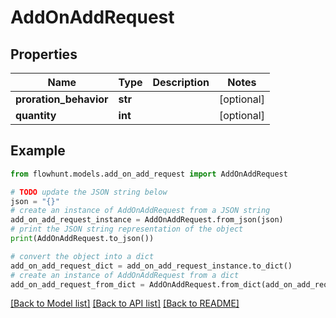 # AddOnAddRequest


## Properties

Name | Type | Description | Notes
------------ | ------------- | ------------- | -------------
**proration_behavior** | **str** |  | [optional] 
**quantity** | **int** |  | [optional] 

## Example

```python
from flowhunt.models.add_on_add_request import AddOnAddRequest

# TODO update the JSON string below
json = "{}"
# create an instance of AddOnAddRequest from a JSON string
add_on_add_request_instance = AddOnAddRequest.from_json(json)
# print the JSON string representation of the object
print(AddOnAddRequest.to_json())

# convert the object into a dict
add_on_add_request_dict = add_on_add_request_instance.to_dict()
# create an instance of AddOnAddRequest from a dict
add_on_add_request_from_dict = AddOnAddRequest.from_dict(add_on_add_request_dict)
```
[[Back to Model list]](../README.md#documentation-for-models) [[Back to API list]](../README.md#documentation-for-api-endpoints) [[Back to README]](../README.md)


